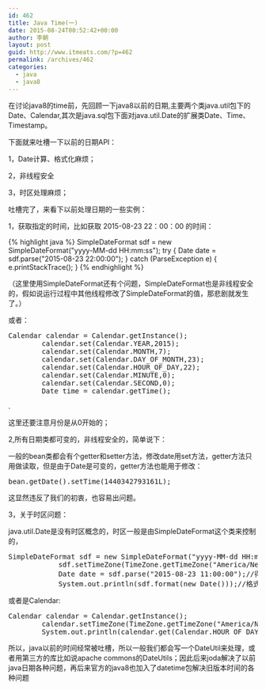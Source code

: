 ```yaml
---
id: 462
title: Java Time(一)
date: 2015-08-24T00:52:42+00:00
author: 李朝
layout: post
guid: http://www.itmeats.com/?p=462
permalink: /archives/462
categories:
  - java
  - java8
---
```

在讨论java8的time前，先回顾一下java8以前的日期,主要两个类java.util包下的Date、Calendar,其次是java.sql包下面对java.util.Date的扩展类Date、Time、Timestamp。
  
下面就来吐槽一下以前的日期API：
  
1，Date计算、格式化麻烦；
  
2，非线程安全
  
3，时区处理麻烦；
  
吐槽完了，来看下以前处理日期的一些实例：
  
1，获取指定的时间，比如获取 2015-08-23 22：00：00 的时间：

{% highlight  java %}
        SimpleDateFormat sdf = new SimpleDateFormat("yyyy-MM-dd HH:mm:ss");
        try {
            Date date = sdf.parse("2015-08-23 22:00:00");
        } catch (ParseException e) {
            e.printStackTrace();
        }
{% endhighlight %}

（这里使用SimpleDateFormat还有个问题，SimpleDateFormat也是非线程安全的，假如说运行过程中其他线程修改了SimpleDateFormat的值，那悲剧就发生了。）
  
或者：

<pre class="brush: java; title: ; notranslate" title="">Calendar calendar = Calendar.getInstance();
        calendar.set(Calendar.YEAR,2015);
        calendar.set(Calendar.MONTH,7);
        calendar.set(Calendar.DAY_OF_MONTH,23);
        calendar.set(Calendar.HOUR_OF_DAY,22);
        calendar.set(Calendar.MINUTE,0);
        calendar.set(Calendar.SECOND,0);
        Date time = calendar.getTime();
</pre>

.
  
这里还要注意月份是从0开始的；

2,所有日期类都可变的，非线程安全的，简单说下：
  
一般的bean类都会有个getter和setter方法，修改date用set方法，getter方法只用做读取，但是由于Date是可变的，getter方法也能用于修改：

<pre class="brush: java; title: ; notranslate" title="">bean.getDate().setTime(1440342793161L);
</pre>

这显然违反了我们的初衷，也容易出问题。

3，关于时区问题：
  
java.util.Date是没有时区概念的，时区一般是由SimpleDateFormat这个类来控制的，

<pre class="brush: java; title: ; notranslate" title="">SimpleDateFormat sdf = new SimpleDateFormat("yyyy-MM-dd HH:mm:ss");
            sdf.setTimeZone(TimeZone.getTimeZone("America/New_York"));
            Date date = sdf.parse("2015-08-23 11:00:00");//得到美国时间 date
            System.out.println(sdf.format(new Date()));//格式化为美国的当前时间
</pre>

或者是Calendar:

<pre class="brush: java; title: ; notranslate" title="">Calendar calendar = Calendar.getInstance();
        calendar.setTimeZone(TimeZone.getTimeZone("America/New_York"));
        System.out.println(calendar.get(Calendar.HOUR_OF_DAY));
</pre>

所以，java以前的时间经常被吐槽，所以一般我们都会写一个DateUtil来处理，或者用第三方的库比如说apache commons的DateUtils；因此后来joda解决了以前java日期各种问题，再后来官方的java8也加入了datetime包解决旧版本时间的各种问题
